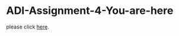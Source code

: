 # ADI-Assignment-4-You-are-here
please click [here](https://Wxd990921.github.io//ADI-Assignment-4-You-are-here/-Contacts).
